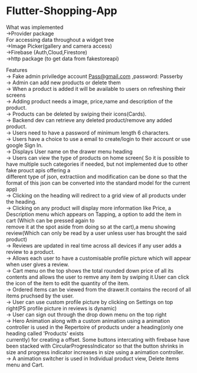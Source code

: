 # Flutter-Shopping-App


What was implemented  
->Provider package  
For accessing data throughout a widget tree  
->Image Picker(gallery and camera access)  
->Firebase (Auth,Cloud,Firestore)  
->http package (to get data from fakestoreapi)  

Features  
-> Fake admin priviledge account Pass@gmail.com ,password: Passerby  
-> Admin can add new products or delete them  
-> When a product is added it will be available to users on refreshing their screens  
-> Adding product needs a image, price,name and description of the product.  
-> Products can be deleted by swiping their icons(Cards).  
-> Backend dev can retrieve any deleted product/remove any added product.   
-> Users need to have a password of minimum length 6 characters.  
-> Users have a choice to use a email to create/login to their account or use google Sign In.  
-> Displays User name on the drawer menu heading  
-> Users can view the type of products on home screen( So it is possible to have multiple such categories if needed, but not implemented due to other fake prouct apis offering a   
different type of json, extractiion and modification can be done so that the format of this json can be converted into the standard model for the current app)  
-> Clicking on the heading will redirect to a grid view of all products under the heading.  
-> Clicking on any product will display more information like Price, a Description menu which appears on Tapping, a option to add the item in cart (Which can be pressed again to  
remove it at the spot aside from doing so at the cart),a menu showing review(Which can only be read by a user unless user has brought the said product)  
-> Reviews are updated in real time across all devices if any user adds a review to a product.  
-> Allows each user to have a customisable profile picture which will appear when user gives a review.   
-> Cart menu on the top shows the total rounded down price of all its contents and allows the user to remve any item by swiping it.User can click the icon of the item to edit the   quantity of the item.  
-> Ordered items can be viewed from the drawer.It contains the record of all items pruchsed by the user.  
-> User can use custom profile picture by clicking on Settings on top right(PS profile picture in reviews is dynamic)   
-> User can sign out through the drop down menu on the top right  
-> Hero Animation along with a custom animation using a animation controller is used in the Repertoire of products under a heading(only one heading called 'Products' exists  
currently) for creating a offset. Some buttons intercating with firebase have been stacked with CircularProgressIndicator so that the button shrinks in size and progress indicator   increases in size using a animation controller.  
-> A animation switcher is used in Individual product view, Delete items menu and Cart.  
